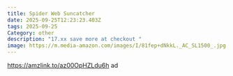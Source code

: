 ```yaml
---
title: Spider Web Suncatcher
date: 2025-09-25T12:23:23.403Z
tags: 2025-09-25
Category: other
description: "17.xx save more at checkout "
image: https://m.media-amazon.com/images/I/81fep+dNkkL._AC_SL1500_.jpg
---
```

https://amzlink.to/az00OpHZLdu6h ad